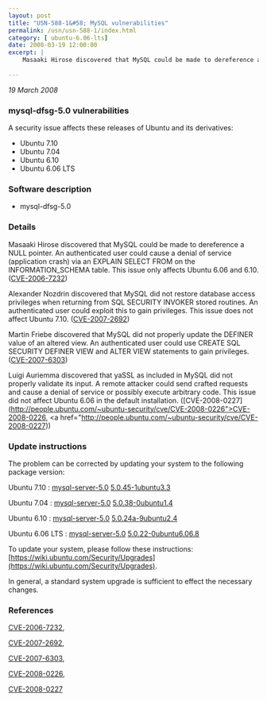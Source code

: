 ```yaml
---
layout: post
title: "USN-588-1&#58; MySQL vulnerabilities"
permalink: /usn/usn-588-1/index.html
category: [ ubuntu-6.06-lts]
date: 2008-03-19 12:00:00
excerpt: |
    Masaaki Hirose discovered that MySQL could be made to dereference a NULL pointer. An authenticated user could cause a denial of service (application crash) via an EXPLAIN SELECT FROM on the INFORMATION_SCHEMA table. This issue only affects Ubuntu 6.06 and 6.10. ([CVE-2006-7232](http://people.ubuntu.com/~ubuntu-security/cve/CVE-2006-7232))
    
--- 
```

 
 

*19 March 2008*

### mysql-dfsg-5.0 vulnerabilities

A security issue affects these releases of Ubuntu and its derivatives:

* Ubuntu 7.10
* Ubuntu 7.04
* Ubuntu 6.10
* Ubuntu 6.06 LTS

### Software description

* mysql-dfsg-5.0 

### Details

Masaaki Hirose discovered that MySQL could be made to dereference a NULL pointer. An authenticated user could cause a denial of service (application crash) via an EXPLAIN SELECT FROM on the INFORMATION_SCHEMA table. This issue only affects Ubuntu 6.06 and 6.10. ([CVE-2006-7232](http://people.ubuntu.com/~ubuntu-security/cve/CVE-2006-7232))

Alexander Nozdrin discovered that MySQL did not restore database access privileges when returning from SQL SECURITY INVOKER stored routines. An authenticated user could exploit this to gain privileges. This issue does not affect Ubuntu 7.10. ([CVE-2007-2692](http://people.ubuntu.com/~ubuntu-security/cve/CVE-2007-2692))

Martin Friebe discovered that MySQL did not properly update the DEFINER value of an altered view. An authenticated user could use CREATE SQL SECURITY DEFINER VIEW and ALTER VIEW statements to gain privileges. ([CVE-2007-6303](http://people.ubuntu.com/~ubuntu-security/cve/CVE-2007-6303))

Luigi Auriemma discovered that yaSSL as included in MySQL did not properly validate its input. A remote attacker could send crafted requests and cause a denial of service or possibly execute arbitrary code. This issue did not affect Ubuntu 6.06 in the default installation. ([CVE-2008-0227](http://people.ubuntu.com/~ubuntu-security/cve/CVE-2008-0226">CVE-2008-0226</a>, <a href="http://people.ubuntu.com/~ubuntu-security/cve/CVE-2008-0227)) 

### Update instructions

The problem can be corrected by updating your system to the following package version:

Ubuntu 7.10
 : [mysql-server-5.0](https://launchpad.net/ubuntu/+source/mysql-dfsg-5.0) <span> [5.0.45-1ubuntu3.3](https://launchpad.net/ubuntu/+source/mysql-dfsg-5.0/5.0.45-1ubuntu3.3) </span> 

Ubuntu 7.04
 : [mysql-server-5.0](https://launchpad.net/ubuntu/+source/mysql-dfsg-5.0) <span> [5.0.38-0ubuntu1.4](https://launchpad.net/ubuntu/+source/mysql-dfsg-5.0/5.0.38-0ubuntu1.4) </span> 

Ubuntu 6.10
 : [mysql-server-5.0](https://launchpad.net/ubuntu/+source/mysql-dfsg-5.0) <span> [5.0.24a-9ubuntu2.4](https://launchpad.net/ubuntu/+source/mysql-dfsg-5.0/5.0.24a-9ubuntu2.4) </span> 

Ubuntu 6.06 LTS
 : [mysql-server-5.0](https://launchpad.net/ubuntu/+source/mysql-dfsg-5.0) <span> [5.0.22-0ubuntu6.06.8](https://launchpad.net/ubuntu/+source/mysql-dfsg-5.0/5.0.22-0ubuntu6.06.8) </span> 

To update your system, please follow these instructions: [https://wiki.ubuntu.com/Security/Upgrades](https://wiki.ubuntu.com/Security/Upgrades).

In general, a standard system upgrade is sufficient to effect the necessary changes. 

### References

 
 [CVE-2006-7232](http://people.ubuntu.com/~ubuntu-security/cve/CVE-2006-7232), 

 [CVE-2007-2692](http://people.ubuntu.com/~ubuntu-security/cve/CVE-2007-2692), 

 [CVE-2007-6303](http://people.ubuntu.com/~ubuntu-security/cve/CVE-2007-6303), 

 [CVE-2008-0226](http://people.ubuntu.com/~ubuntu-security/cve/CVE-2008-0226), 

 [CVE-2008-0227](http://people.ubuntu.com/~ubuntu-security/cve/CVE-2008-0227)
 

